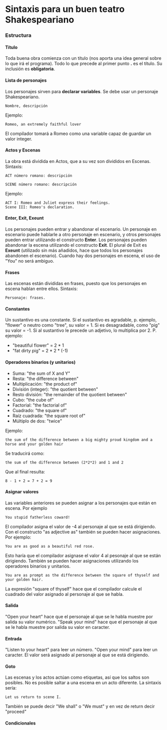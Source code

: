 # Sintaxis para un buen teatro Shakespeariano
### Estructura
#### Título
Toda buena obra comienza con un título (nos aporta una idea general sobre lo que irá el programa). Todo lo que precede al primer punto **.** es el título. Su inclusión es **obligatoria**.

#### Lista de personajes
Los personajes sirven para **declarar variables**. Se debe usar un personaje Shakespeariano. 
```
Nombre, descripción
```
Ejemplo: 
```
Romeo, an extremely faithful lover
```
El compilador tomará a Romeo como una variable capaz de guardar un valor integer. 

#### Actos y Escenas
La obra está dividida en Actos, que a su vez son divididos en Escenas.
Sintaxis:
```
ACT número romano: descripción
```
```
SCENE número romano: descripción
```
Ejemplo:
```
ACT I: Romeo and Juliet express their feelings.
Scene III: Romeo's declaration.
```
#### Enter, Exit, Exeunt
Los personajes pueden entrar y abandonar el escenario. Un personaje en escenario puede hablarle a otro personaje en escenario, y otros personajes pueden entrar utilizando el constructo **Enter**. 
Los personajes pueden abandonar la escena utilizando el constructo **Exit**. El plural de Exit es **Exeunt** (utilizado sin más añadidos, hace que todos los personajes abandonen el escenario).
Cuando hay dos personajes en escena, el uso de "You" no será ambiguo. 

#### Frases
Las escenas están divididas en frases, puesto que los personajes en escena hablan entre ellos. 
Sintaxis:
```
Personaje: frases.
```
#### Constantes
Un sustantivo es una constante. 
Si el sustantivo es agradable, p. ejemplo, "flower" o neutro como "tree", su valor = 1.
Si es desagradable, como "pig" su valor = -1.
Si al sustantivo le precede un adjetivo, lo multiplica por 2. P. ejemplo:
* "beautiful flower" = 2 * 1
* "fat dirty pig" = 2 * 2 * (-1)

#### Operadores binarios (y unitarios)

* Suma: "the sum of X and Y"
* Resta: "the difference between"
* Multiplicación: "the product of"
* División (integer): "the quotient between"
* Resto división: "the remainder of the quotient between"
* Cubo: "the cube of"
* Factorial: "the factorial of"
* Cuadrado: "the square of"
* Raíz cuadrada: "the square root of"
* Múltiplo de dos: "twice"

Ejemplo: 
```
the sum of the difference between a big mighty proud kingdom and a horse and your golden hair
```
Se traducirá como:
```
the sum of the difference between (2*2*2) and 1 and 2
```
Que al final resulta:
```
8 - 1 + 2 = 7 + 2 = 9
```

#### Asignar valores

Las variables anteriores se pueden asignar a los personajes que están en escena. Por ejemplo
```
You stupid fatherless coward!
```
El compilador asigna el valor de -4 al personaje al que se está dirigiendo. 
Con el constructo "as adjective as" también se pueden hacer asignaciones. Por ejemplo:
```
You are as good as a beautiful red rose.
```
Esto haría que el compilador asignase el valor 4 al pesonaje al que se están dirigiendo. También se pueden hacer asignaciones utilizando los operadores binarios y unitarios. 
```
You are as prompt as the difference between the square of thyself and your golden hair.
```
La expresión "square of thyself" hace que el compilador calcule el cuadrado del valor asignado al personaje al que se habla. 

#### Salida
"Open your heart" hace que el personaje al que se le habla muestre por salida su valor numérico.
"Speak your mind" hace que el personaje al que se le habla muestre por salida su valor en caracter.

#### Entrada
"Listen to your heart" para leer un número.
"Open your mind" para leer un caracter.
El valor será asignado al personaje al que se está dirigiendo.

#### Goto
Las escenas y los actos actúan como etiquetas, así que los saltos son posibles. No es posible saltar a una escena en un acto diferente. La sintaxis sería:
```
Let us return to scene I.
```
También se puede decir "We shall" o "We must" y en vez de return decir "proceed"

#### Condicionales


